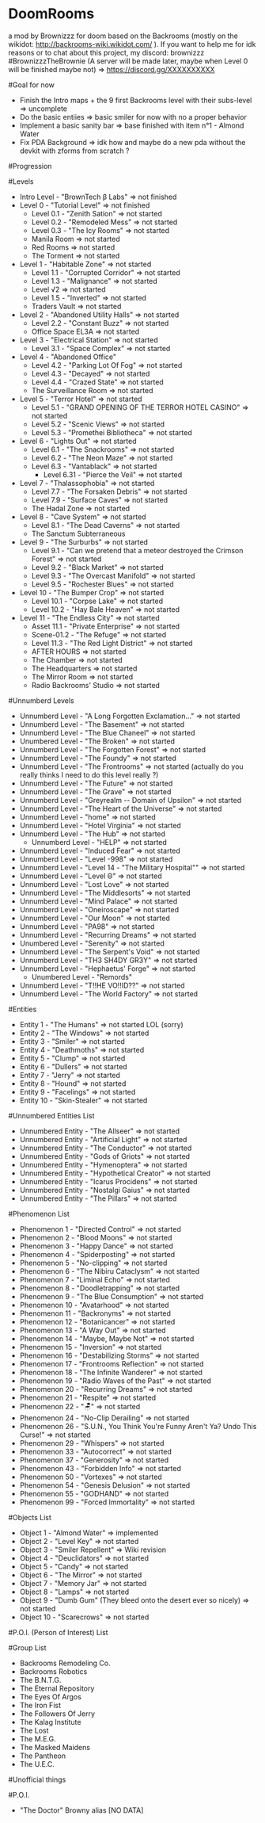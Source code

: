 # DoomRooms
a mod by Brownizzz for doom based on the Backrooms (mostly on the wikidot: http://backrooms-wiki.wikidot.com/ ). If you want to help me for idk reasons or to chat about this project, my discord: brownizzz #BrownizzzTheBrownie (A server will be made later, maybe when Level 0 will be finished maybe not) => https://discord.gg/XXXXXXXXXX


#Goal for now
- Finish the Intro maps + the 9 first Backrooms level with their subs-level => uncomplete
- Do the basic entiies => basic smiler for now with no a proper behavior
- Implement a basic sanity bar => base finished with item n°1 - Almond Water 
- Fix PDA Background => idk how and maybe do a new pda without the devkit with zforms from scratch ?


#Progression

#Levels
- Intro Level - "BrownTech β Labs" => not finished
- Level 0 - "Tutorial Level" => not finished
    - Level 0.1 - "Zenith Sation" => not started
    - Level 0.2 - "Remodeled Mess" => not started
    - Level 0.3 - "The Icy Rooms" => not started
    - Manila Room => not started
    - Red Rooms => not started
    - The Torment => not started
- Level 1 - "Habitable Zone" => not started
    - Level 1.1 - "Corrupted Corridor" => not started
    - Level 1.3 - "Malignance" => not started
    - Level √2 => not started
    - Level 1.5 - "Inverted" => not started
    - Traders Vault => not started
- Level 2 - "Abandoned Utility Halls" => not started
    - Level 2.2 - "Constant Buzz" => not started
    - Office Space EL3A => not started
- Level 3 - "Electrical Station" => not started
    - Level 3.1 - "Space Complex" => not started
- Level 4 - "Abandoned Office"
    - Level 4.2 - "Parking Lot Of Fog" => not started
    - Level 4.3 - "Decayed" => not started
    - Level 4.4 - "Crazed State" => not started
    - The Surveillance Room => not started
- Level 5 - "Terror Hotel" => not started
    - Level 5.1 - "GRAND OPENING OF THE TERROR HOTEL CASINO" => not started
    - Level 5.2 - "Scenic Views" => not started
    - Level 5.3 - "Promethei Bibliotheca" => not started
- Level 6 - "Lights Out" => not started
    - Level 6.1 - "The Snackrooms" => not started
    - Level 6.2 - "The Neon Maze" => not started
    - Level 6.3 - "Vantablack" => not started
        - Level 6.31 - "Pierce the Veil" => not started
- Level 7 - "Thalassophobia" => not started
    - Level 7.7 - "The Forsaken Debris" => not started
    - Level 7.9 - "Surface Caves" => not started
    - The Hadal Zone => not started
- Level 8 - "Cave System" => not started
    - Level 8.1 - "The Dead Caverns" => not started
    - The Sanctum Subterraneous
- Level 9 - "The Surburbs" => not started
    - Level 9.1 - "Can we pretend that a meteor destroyed the Crimson Forest" => not started
    - Level 9.2 - "Black Market" => not started
    - Level 9.3 - "The Overcast Manifold" => not started
    - Level 9.5 - "Rochester Blues" => not started
- Level 10 - "The Bumper Crop" => not started
    - Level 10.1 - "Corpse Lake" => not started
    - Level 10.2 - "Hay Bale Heaven" => not started
- Level 11 - "The Endless City" => not started
    - Asset 11.1 - "Private Enterprise" => not started
    - Scene-01.2 - "The Refuge" => not started
    - Level 11.3 - "The Red Light District" => not started
    - AFTER HOURS => not started
    - The Chamber => not started
    - The Headquarters => not started
    - The Mirror Room => not started
    - Radio Backrooms' Studio => not started

#Unnumberd Levels
- Unnumberd Level - "A Long Forgotten Exclamation..." => not started
- Unnumberd Level - "The Basement" => not started
- Unnumberd Level - "The Blue Chaneel" => not started
- Unumbered Level - "The Broken" => not started
- Unnumberd Level - "The Forgotten Forest" => not started
- Unnumberd Level - "The Foundy" => not started
- Unnumberd Level - "The Frontrooms" => not started (actually do you really thinks I need to do this level really ?)
- Unnumberd Level - "The Future" => not started
- Unnumberd Level - "The Grave" => not started
- Unnumberd Level - "Greyrealm -- Domain of Upsilon" => not started
- Unnumberd Level - "The Heart of the Universe" => not started
- Unnumberd Level - "home" => not started
- Unnumberd Level - "Hotel Virginia" => not started
- Unnumberd Level - "The Hub" => not started
    - Unnumberd Level - "HELP" => not started
- Unnumberd Level - "Induced Fear" => not started
- Unnumberd Level - "Level -998" => not started
- Unnumberd Level - "Level 14 - "The Military Hospital"" => not started
- Unnumberd Level - "Level Θ" => not started
- Unnumberd Level - "Lost Love" => not started
- Unnumberd Level - "The Middlesorts" => not started
- Unnumberd Level - "Mind Palace" => not started
- Unnumberd Level - "Oneiroscape" => not started
- Unnumberd Level - "Our Moon" => not started
- Unnumberd Level - "PA98" => not started
- Unnumberd Level - "Recurring Dreams" => not started
- Unumbered Level - "Serenity" => not started
- Unnumberd Level - "The Serpent's Void" => not started
- Unnumberd Level - "TH3 SH4DY GR3Y" => not started
- Unnumberd Level - "Hephaetus' Forge" => not started
    - Unumbered Level - "Remords"
- Unnumberd Level - "T!!HE VO!!ID??" => not started
- Unnumberd Level - "The World Factory" => not started

#Entities
- Entity 1 - "The Humans" => not started LOL (sorry)
- Entity 2 - "The Windows" => not started
- Entity 3 - "Smiler" => not started
- Entity 4 - "Deathmoths" => not started
- Entity 5 - "Clump" => not started
- Entity 6 - "Dullers" => not started
- Entity 7 - "Jerry" => not started
- Entity 8 - "Hound" => not started
- Entity 9 - "Facelings" => not started
- Entity 10 - "Skin-Stealer" => not started

#Unnumbered Entities List
- Unnumbered Entity - "The Allseer" => not started
- Unnumbered Entity - "Artificial Light" => not started
- Unnumbered Entity - "The Conductor" => not started
- Unnumbered Entity - "Gods of Griots" => not started
- Unnumbered Entity - "Hymenoptera" => not started
- Unnumbered Entity - "Hypothetical Creator" => not started
- Unnumbered Entity - "Icarus Procidens" => not started
- Unnumbered Entity - "Nostalgi Gaius" => not started
- Unnumbered Entity - "The Pillars" => not started

#Phenomenon List
- Phenomenon 1 - "Directed Control" => not started
- Phenomenon 2 - "Blood Moons" => not started
- Phenomenon 3 - "Happy Dance" => not started
- Phenomenon 4 - "Spiderposting" => not started
- Phenomenon 5 - "No-clipping" => not started
- Phenomenon 6 - "The Nibiru Cataclysm" => not started
- Phenomenon 7 - "Liminal Echo" => not started
- Phenomenon 8 - "Doodletrapping" => not started
- Phenomenon 9 - "The Blue Consumption" => not started
- Phenomenon 10 - "Avatarhood" => not started
- Phenomenon 11 - "Backronyms" => not started
- Phenomenon 12 - "Botanicancer" => not started
- Phenomenon 13 - "A Way Out" => not started
- Phenomenon 14 - "Maybe, Maybe Not" => not started
- Phenomenon 15 - "Inversion" => not started
- Phenomenon 16 - "Destabilizing Storms" => not started
- Phenomenon 17 - "Frontrooms Reflection" => not started
- Phenomenon 18 - "The Infinite Wanderer" => not started
- Phenomenon 19 - "Radio Waves of the Past" => not started
- Phenomenon 20 - "Recurring Dreams" => not started
- Phenomenon 21 - "Respite" => not started
- Phenomenon 22 - "🪑" => not started
- Phenomenon 24 - "No-Clip Derailing" => not started
- Phenomenon 26 - "S.U.N., You Think You're Funny Aren't Ya? Undo This Curse!" => not started
- Phenomenon 29 - "Whispers" => not started
- Phenomenon 33 - "Autocorrect" => not started
- Phenomenon 37 - "Generosity" => not started
- Phenomenon 43 - "Forbidden Info" => not started
- Phenomenon 50 - "Vortexes" => not started
- Phenomenon 54 - "Genesis Delusion" => not started
- Phenomenon 55 - "GODHAND" => not started
- Phenomenon 99 - "Forced Immortality" => not started

#Objects List
- Object 1 - "Almond Water" => implemented
- Object 2 - "Level Key" => not started
- Object 3 - "Smiler Repellent" => Wiki revision
- Object 4 - "Deuclidators" => not started
- Object 5 - "Candy" => not started
- Object 6 - "The Mirror" => not started
- Object 7 - "Memory Jar" => not started
- Object 8 - "Lamps" => not started
- Object 9 - "Dumb Gum" (They bleed onto the desert ever so nicely) => not started
- Object 10 - "Scarecrows" => not started


#P.O.I. (Person of Interest) List



#Group List
- Backrooms Remodeling Co.
- Backrooms Robotics
- The B.N.T.G.
- The Eternal Repository
- The Eyes Of Argos
- The Iron Fist
- The Followers Of Jerry
- The Kalag Institute
- The Lost
- The M.E.G.
- The Masked Maidens
- The Pantheon
- The U.E.C.

#Unofficial things

#P.O.I.
- "The Doctor" Browny alias [NO DATA]
